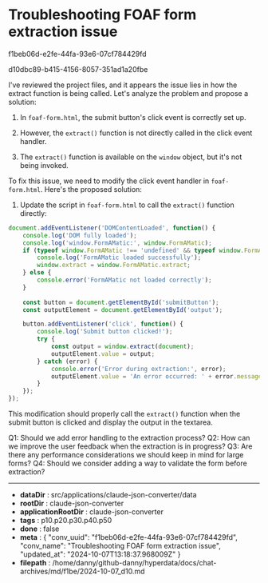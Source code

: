 # Troubleshooting FOAF form extraction issue

f1beb06d-e2fe-44fa-93e6-07cf784429fd

d10dbc89-b415-4156-8057-351ad1a20fbe

 I've reviewed the project files, and it appears the issue lies in how the extract function is being called. Let's analyze the problem and propose a solution:

1. In `foaf-form.html`, the submit button's click event is correctly set up.

2. However, the `extract()` function is not directly called in the click event handler.

3. The `extract()` function is available on the `window` object, but it's not being invoked.

To fix this issue, we need to modify the click event handler in `foaf-form.html`. Here's the proposed solution:

1. Update the script in `foaf-form.html` to call the `extract()` function directly:

```javascript
document.addEventListener('DOMContentLoaded', function() {
    console.log('DOM fully loaded');
    console.log('window.FormAMatic:', window.FormAMatic);
    if (typeof window.FormAMatic !== 'undefined' && typeof window.FormAMatic.extract === 'function') {
        console.log('FormAMatic loaded successfully');
        window.extract = window.FormAMatic.extract;
    } else {
        console.error('FormAMatic not loaded correctly');
    }
    
    const button = document.getElementById('submitButton');
    const outputElement = document.getElementById('output');

    button.addEventListener('click', function() {
        console.log('Submit button clicked!');
        try {
            const output = window.extract(document);
            outputElement.value = output;
        } catch (error) {
            console.error('Error during extraction:', error);
            outputElement.value = 'An error occurred: ' + error.message;
        }
    });
});
```

This modification should properly call the `extract()` function when the submit button is clicked and display the output in the textarea.

Q1: Should we add error handling to the extraction process?
Q2: How can we improve the user feedback when the extraction is in progress?
Q3: Are there any performance considerations we should keep in mind for large forms?
Q4: Should we consider adding a way to validate the form before extraction?

---

* **dataDir** : src/applications/claude-json-converter/data
* **rootDir** : claude-json-converter
* **applicationRootDir** : claude-json-converter
* **tags** : p10.p20.p30.p40.p50
* **done** : false
* **meta** : {
  "conv_uuid": "f1beb06d-e2fe-44fa-93e6-07cf784429fd",
  "conv_name": "Troubleshooting FOAF form extraction issue",
  "updated_at": "2024-10-07T13:18:37.968009Z"
}
* **filepath** : /home/danny/github-danny/hyperdata/docs/chat-archives/md/f1be/2024-10-07_d10.md
